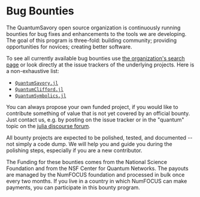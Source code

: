 # Bug Bounties

The QuantumSavory open source organization is continuously running bounties for bug fixes and enhancements to the tools we are developing. 
The goal of this program is three-fold: building community; providing opportunities for novices; creating better software.

To see all currently available bug bounties use [the organization's search page](https://github.com/search?q=org%3AQuantumSavory+label%3A%22bug+bounty%22&type=issues) or look directly at the issue trackers of the underlying projects. Here is a non-exhaustive list:

- [`QuantumSavory.jl`](https://github.com/QuantumSavory/QuantumSavory.jl/issues?q=is%3Aissue+is%3Aopen+label%3Abounty%3A400)
- [`QuantumClifford.jl`](https://github.com/QuantumSavory/QuantumClifford.jl/issues?q=is%3Aissue+is%3Aopen+label%3Abounty%3A400)
- [`QuantumSymbolics.jl`](https://github.com/QuantumSavory/QuantumSymbolics.jl/issues?q=is%3Aissue+is%3Aopen+label%3Abounty%3A400)

You can always propose your own funded project, if you would like to contribute something of value that is not yet covered by an official bounty. Just contact us, e.g. by posting on the issue tracker or in the "quantum" topic on the [julia discourse forum](https://discourse.julialang.org/).

All bounty projects are expected to be polished, tested, and documented -- not simply a code dump. We will help you and guide you during the polishing steps, especially if you are a new contributor.

The Funding for these bounties comes from the National Science Foundation and from the NSF Center for Quantum Networks.
The payouts are managed by the NumFOCUS foundation and processed in bulk once every two months.
If you live in a country in which NumFOCUS can make payments, you can participate in this bounty program.
